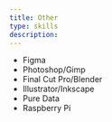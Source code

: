 ```yaml
---
title: Other
type: skills
description:
---
```


+ Figma
+ Photoshop/Gimp
+ Final Cut Pro/Blender
+ Illustrator/Inkscape
+ Pure Data
+ Raspberry Pi